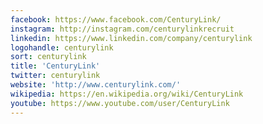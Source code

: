 ```yaml
---
facebook: https://www.facebook.com/CenturyLink/
instagram: http://instagram.com/centurylinkrecruit
linkedin: https://www.linkedin.com/company/centurylink
logohandle: centurylink
sort: centurylink
title: 'CenturyLink'
twitter: centurylink
website: 'http://www.centurylink.com/'
wikipedia: https://en.wikipedia.org/wiki/CenturyLink
youtube: https://www.youtube.com/user/CenturyLink
---
```


